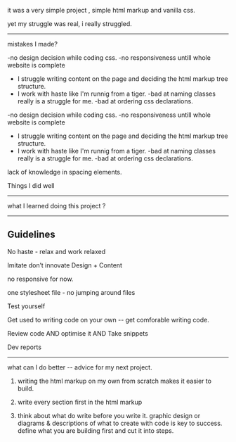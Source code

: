 

it was a very simple project , simple html markup and vanilla css.

yet  my struggle was real, i really struggled.


-----------------------------
mistakes I made?

-no design decision while coding css. 
-no responsiveness untill whole website is complete

- I struggle writing content on the page and deciding the html markup tree structure. 
- I work with haste like I'm runnig from a tiger.
-bad at naming classes really is a struggle for me.
-bad at ordering css declarations.

      
-no design decision while coding css. 
-no responsiveness untill whole website is complete

- I struggle writing content on the page and deciding the html markup tree structure. 
- I work with haste like I'm runnig from a tiger.
-bad at naming classes really is a struggle for me.
-bad at ordering css declarations.

lack of knowledge in spacing elements.

Things I did well



-------
what I learned doing this project ?


----
## Guidelines

No haste - relax and work relaxed
      
Imitate don’t innovate Design + Content

no responsive for now.

one stylesheet file - no jumping around files

Test yourself

Get used to writing code on your own -- get comforable writing code. 


Review code AND optimise it AND Take snippets
  
Dev reports

-----
what can I do better -- advice for my next project. 

1. writing the html markup on my own from scratch makes it easier to build.


2. write every section first in the html markup


3. think about what do write before you write it. graphic design or diagrams  & descriptions of what to create with code is key to success. define what you are building first and cut it into steps.
